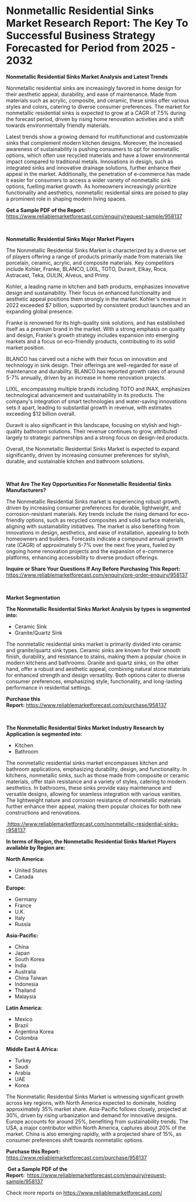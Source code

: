 <p><h1>Nonmetallic Residential Sinks Market Research Report: The Key To Successful Business Strategy Forecasted for Period from 2025 - 2032</h1></p><p><strong>Nonmetallic Residential Sinks Market Analysis and Latest Trends</strong></p>
<p><p>Nonmetallic residential sinks are increasingly favored in home design for their aesthetic appeal, durability, and ease of maintenance. Made from materials such as acrylic, composite, and ceramic, these sinks offer various styles and colors, catering to diverse consumer preferences. The market for nonmetallic residential sinks is expected to grow at a CAGR of 7.5% during the forecast period, driven by rising home renovation activities and a shift towards environmentally friendly materials.</p><p>Latest trends show a growing demand for multifunctional and customizable sinks that complement modern kitchen designs. Moreover, the increased awareness of sustainability is pushing consumers to opt for nonmetallic options, which often use recycled materials and have a lower environmental impact compared to traditional metals. Innovations in design, such as integrated sinks and innovative drainage solutions, further enhance their appeal in the market. Additionally, the penetration of e-commerce has made it easier for consumers to access a wider variety of nonmetallic sink options, fuelling market growth. As homeowners increasingly prioritize functionality and aesthetics, nonmetallic residential sinks are poised to play a prominent role in shaping modern living spaces.</p></p>
<p><strong>Get a Sample PDF of the Report:&nbsp;</strong> <a href="https://www.reliablemarketforecast.com/enquiry/request-sample/958137?utm_campaign=3203&utm_medium=2&utm_source=Github&utm_content=ia&utm_term=21032025&utm_id=nonmetallic-residential-sinks">https://www.reliablemarketforecast.com/enquiry/request-sample/958137</a></p>
<p>&nbsp;</p>
<p><strong>Nonmetallic Residential Sinks Major Market Players</strong></p>
<p><p>The Nonmetallic Residential Sinks Market is characterized by a diverse set of players offering a range of products primarily made from materials like porcelain, ceramic, acrylic, and composite materials. Key competitors include Kohler, Franke, BLANCO, LIXIL, TOTO, Duravit, Elkay, Roca, Astracast, Teka, OULIN, Alveus, and Primy. </p><p>Kohler, a leading name in kitchen and bath products, emphasizes innovative design and sustainability. Their focus on enhanced functionality and aesthetic appeal positions them strongly in the market. Kohler's revenue in 2022 exceeded $7 billion, supported by consistent product launches and an expanding global presence.</p><p>Franke is renowned for its high-quality sink solutions, and has established itself as a premium brand in the market. With a strong emphasis on quality and design, Franke's growth strategy includes expansion into emerging markets and a focus on eco-friendly products, contributing to its solid market position.</p><p>BLANCO has carved out a niche with their focus on innovation and technology in sink design. Their offerings are well-regarded for ease of maintenance and durability. BLANCO has reported growth rates of around 5-7% annually, driven by an increase in home renovation projects.</p><p>LIXIL, encompassing multiple brands including TOTO and INAX, emphasizes technological advancement and sustainability in its products. The company's integration of smart technologies and water-saving innovations sets it apart, leading to substantial growth in revenue, with estimates exceeding $12 billion overall.</p><p>Duravit is also significant in this landscape, focusing on stylish and high-quality bathroom solutions. Their revenue continues to grow, attributed largely to strategic partnerships and a strong focus on design-led products. </p><p>Overall, the Nonmetallic Residential Sinks Market is expected to expand significantly, driven by increasing consumer preferences for stylish, durable, and sustainable kitchen and bathroom solutions.</p></p>
<p>&nbsp;</p>
<p><strong>What Are The Key Opportunities For Nonmetallic Residential Sinks Manufacturers?</strong></p>
<p><p>The Nonmetallic Residential Sinks market is experiencing robust growth, driven by increasing consumer preferences for durable, lightweight, and corrosion-resistant materials. Key trends include the rising demand for eco-friendly options, such as recycled composites and solid surface materials, aligning with sustainability initiatives. The market is also benefiting from innovations in design, aesthetics, and ease of installation, appealing to both homeowners and builders. Forecasts indicate a compound annual growth rate (CAGR) of approximately 5-7% over the next five years, fueled by ongoing home renovation projects and the expansion of e-commerce platforms, enhancing accessibility to diverse product offerings.</p></p>
<p><strong>Inquire or Share Your Questions If Any Before Purchasing This Report:</strong> <a href="https://www.reliablemarketforecast.com/enquiry/pre-order-enquiry/958137?utm_campaign=3203&utm_medium=2&utm_source=Github&utm_content=ia&utm_term=21032025&utm_id=nonmetallic-residential-sinks">https://www.reliablemarketforecast.com/enquiry/pre-order-enquiry/958137</a></p>
<p>&nbsp;</p>
<p><strong>Market Segmentation</strong></p>
<p><strong>The Nonmetallic Residential Sinks Market Analysis by types is segmented into:</strong></p>
<p><ul><li>Ceramic Sink</li><li>Granite/Quartz Sink</li></ul></p>
<p><p>The nonmetallic residential sinks market is primarily divided into ceramic and granite/quartz sink types. Ceramic sinks are known for their smooth finish, durability, and resistance to stains, making them a popular choice in modern kitchens and bathrooms. Granite and quartz sinks, on the other hand, offer a robust and aesthetic appeal, combining natural stone materials for enhanced strength and design versatility. Both options cater to diverse consumer preferences, emphasizing style, functionality, and long-lasting performance in residential settings.</p></p>
<p><strong>Purchase this Report:&nbsp;</strong><a href="https://www.reliablemarketforecast.com/purchase/958137?utm_campaign=3203&utm_medium=2&utm_source=Github&utm_content=ia&utm_term=21032025&utm_id=nonmetallic-residential-sinks">https://www.reliablemarketforecast.com/purchase/958137</a></p>
<p>&nbsp;</p>
<p><strong>The Nonmetallic Residential Sinks Market Industry Research by Application is segmented into:</strong></p>
<p><ul><li>Kitchen</li><li>Bathroom</li></ul></p>
<p><p>The nonmetallic residential sinks market encompasses kitchen and bathroom applications, emphasizing durability, design, and functionality. In kitchens, nonmetallic sinks, such as those made from composite or ceramic materials, offer stain resistance and a variety of styles, catering to modern aesthetics. In bathrooms, these sinks provide easy maintenance and versatile designs, allowing for seamless integration with various vanities. The lightweight nature and corrosion resistance of nonmetallic materials further enhance their appeal, making them popular choices for both new constructions and renovations.</p></p>
<p><a href="https://www.reliablemarketforecast.com/nonmetallic-residential-sinks-r958137?utm_campaign=3203&utm_medium=2&utm_source=Github&utm_content=ia&utm_term=21032025&utm_id=nonmetallic-residential-sinks">&nbsp;https://www.reliablemarketforecast.com/nonmetallic-residential-sinks-r958137</a></p>
<p><strong>In terms of Region, the Nonmetallic Residential Sinks Market Players available by Region are:</strong></p>
<p>
    <p> <strong> North America: </strong>
        <ul>
            <li>United States</li>
            <li>Canada</li>
        </ul>
        </p> 
    <p> <strong> Europe: </strong>
        <ul>
            <li>Germany</li>
            <li>France</li>
            <li>U.K.</li>
            <li>Italy</li>
            <li>Russia</li>
        </ul>
        </p> 
    <p> <strong> Asia-Pacific: </strong>
        <ul>
            <li>China</li>
            <li>Japan</li>
            <li>South Korea</li>
            <li>India</li>
            <li>Australia</li>
            <li>China Taiwan</li>
            <li>Indonesia</li>
            <li>Thailand</li>
            <li>Malaysia</li>
        </ul>
        </p> 
    <p> <strong> Latin America: </strong>
        <ul>
            <li>Mexico</li>
            <li>Brazil</li>
            <li>Argentina Korea</li>
            <li>Colombia</li>
        </ul>
        </p> 
    <p> <strong> Middle East & Africa: </strong>
        <ul>
            <li>Turkey</li>
            <li>Saudi</li>
            <li>Arabia</li>
            <li>UAE</li>
            <li>Korea</li>
        </ul>
    </p>
    </p>
<p><p>The Nonmetallic Residential Sinks Market is witnessing significant growth across key regions, with North America expected to dominate, holding approximately 35% market share. Asia-Pacific follows closely, projected at 30%, driven by rising urbanization and demand for innovative designs. Europe accounts for around 25%, benefiting from sustainability trends. The USA, a major contributor within North America, captures about 20% of the market. China is also emerging rapidly, with a projected share of 15%, as consumer preferences shift towards nonmetallic options.</p></p>
<p><strong>Purchase this Report: </strong><a href="https://www.reliablemarketforecast.com/purchase/958137?utm_campaign=3203&utm_medium=2&utm_source=Github&utm_content=ia&utm_term=21032025&utm_id=nonmetallic-residential-sinks">https://www.reliablemarketforecast.com/purchase/958137</a></p>
<p>&nbsp;<strong>Get a Sample PDF of the Report:&nbsp;&nbsp;</strong><a href="https://www.reliablemarketforecast.com/enquiry/request-sample/958137?utm_campaign=3203&utm_medium=2&utm_source=Github&utm_content=ia&utm_term=21032025&utm_id=nonmetallic-residential-sinks">https://www.reliablemarketforecast.com/enquiry/request-sample/958137</a></p>
<p><strong></strong></p>
<p>Check more reports on <a href="https://www.reliablemarketforecast.com/?utm_campaign=3203&utm_medium=2&utm_source=Github&utm_content=ia&utm_term=21032025&utm_id=nonmetallic-residential-sinks">https://www.reliablemarketforecast.com/</a></p>
